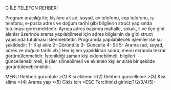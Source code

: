 C İLE TELEFON REHBERİ

Program aracılığı ile; 
kişilere ait ad, soyad, ev telefonu, cep telefonu, iş telefonu, e-posta adres ve doğum tarihi gibi bilgilerin 
struct yapısında tutulması gerekmektedir. Ayrıca adres bazında mahalle, sokak, il ve ilçe gibi alanlar 
üzerinde arama yapılabilmesi için adres bilgisinin de gibi struct yapısında tutulması istenmektedir. 
Programda yapılabilecek işlemler ise şu şekildedir:
1- Kişi ekle
2- Görüntüle
3- Güncelle
4- Sil
5- Arama (ad, soyad, adres ve doğum tarihi vb.)
Her işlem yapıldıktan sonra, menü ekranda tekrar görüntülenmelidir. İstenildiği zaman kişi 
eklenebilmeli, bilgileri güncellenebilmeli, kişiler silinebilmeli ve eklenen kişiler sıralı bir şekilde 
görüntülenebilmelidir.

MENU
Rehberi goruntule  >(1)
Kisi ekleme        >(2)
Rehberi guncelleme >(3)
Kisi silme         >(4)
Arama yap          >(5)
Cikis icin         >ESC
Tercihinizi giriniz(1/2/3/4/5):

